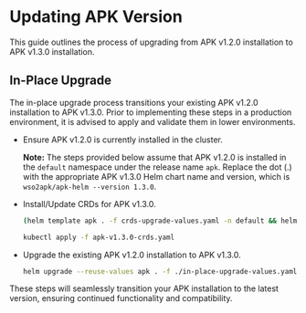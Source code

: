 # Updating APK Version

This guide outlines the process of upgrading from APK v1.2.0 installation to APK v1.3.0 installation.

## In-Place Upgrade

The in-place upgrade process transitions your existing APK v1.2.0 installation to APK v1.3.0. Prior to implementing these steps in a production environment, it is advised to apply and validate them in lower environments.

- Ensure APK v1.2.0 is currently installed in the cluster.

    **Note:** The steps provided below assume that APK v1.2.0 is installed in the `default` namespace under the release name `apk`. Replace the dot (.) with the appropriate APK v1.3.0 Helm chart name and version, which is `wso2apk/apk-helm --version 1.3.0`.

- Install/Update CRDs for APK v1.3.0.

    ```bash
    (helm template apk . -f crds-upgrade-values.yaml -n default && helm show crds .) > apk-v1.3.0-crds.yaml

    kubectl apply -f apk-v1.3.0-crds.yaml
    ```

- Upgrade the existing APK v1.2.0 installation to APK v1.3.0.

    ```bash
    helm upgrade --reuse-values apk . -f ./in-place-upgrade-values.yaml --set skipCrds=true
    ```

These steps will seamlessly transition your APK installation to the latest version, ensuring continued functionality and compatibility.